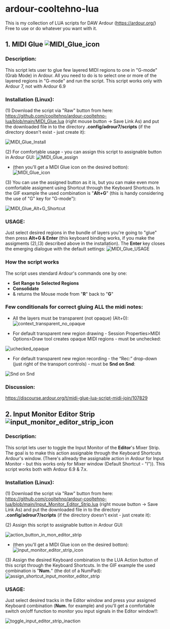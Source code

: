 # ardour-cooltehno-lua

This is my collection of LUA scripts for DAW Ardour (https://ardour.org/) Free to use or do whatever you want with it.

## 1. MIDI Glue ![MIDI_Glue_icon](https://user-images.githubusercontent.com/19673308/200134679-1c25a406-5e14-4531-b490-87e5278b7c46.png)

### Description:

This script lets user to glue few layered MIDI regions to one in "G-mode" (Grab Mode) in Ardour. All you need to do is to select one or more of the layered regions in "G-mode" and run the script. This script works only with Ardour 7, not with Ardour 6.9

### Installation (Linux):

(1)
Download the script via "Raw" button from here: https://github.com/cooltehno/ardour-cooltehno-lua/blob/main/MIDI_Glue.lua (right mouse button -> Save Link As) and put the downloaded file in to the directory <b>.config/adrour7/scripts</b> (if the directory doesn't exist - just create it):

![MIDI_Glue_Install](https://user-images.githubusercontent.com/19673308/200136244-2c0a30b7-a4a3-4703-9ad5-dfa848dbf20b.gif)

(2)
For comfortable usage - you can assign this script to assignable button in Ardour GUI:
![MIDI_Glue_assign](https://user-images.githubusercontent.com/19673308/200134231-12e3e3b9-ddf1-4781-838e-b895dc4fa4be.gif)
- (then you'll get a MIDI Glue icon on the desired botton):     ![MIDI_Glue_icon](https://user-images.githubusercontent.com/19673308/200134378-2cd3bc5f-4af0-4dfb-935e-7da7e118e1f3.png)

(3)
You can use the assigned button as it is, but you can make even more comfortable assigment
using Shortcut through the Keyboard Shortcuts. In the GIF example the used combination is "<b>Alt+G</b>" (this is handy considering the use of "G" key for "G-mode"):

![MIDI_Glue_Alt+G_Shortcut](https://user-images.githubusercontent.com/19673308/200134578-538b8f83-4242-423b-a251-2c2e67cd3a26.gif)

### USAGE:
Just select desired regions in the bundle of layers you're going to "glue" then press <b>Alt+G & Enter</b> (this keyboard binding works, if you make the assigments (2),(3) described above in the installation). The <b>Enter</b> key closes the emerging dialogue with the default settings:
![MIDI_Glue_USAGE](https://user-images.githubusercontent.com/19673308/200234537-094ecdbe-3976-47e3-aa67-9969fb85c9b7.gif)



### How the script works
The script uses stendard Ardour's commands one by one:
- <b>Set Range to Selected Regions</b>
- <b>Consolidate</b>
- & returns the Mouse mode from "<b>R</b>" back to "<b>G</b>"

### Few conditionals for correct gluing ALL the midi notes:
- All the layers must be transparent (not opaque) (Alt+0):
![context_transparent_no_opaque](https://user-images.githubusercontent.com/19673308/200143773-ef990475-7add-4bb1-96e9-aad08bd7715a.png)

- For default transparent new region drawing - Session Properties>MIDI Options>Draw tool creates opaque MIDI regions - must be unchecked:

![uchecked_opaque](https://user-images.githubusercontent.com/19673308/200143842-8d700f89-0244-4074-a129-c85c59badee2.png)

- For default transparent new region recording - the “Rec:” drop-down (just right of the transport controls) - must be <b>Snd on Snd</b>:

![Snd on Snd](https://user-images.githubusercontent.com/19673308/200143888-8e9999bd-bdb9-4254-b652-9402bdf590b0.gif)

### Discussion:
https://discourse.ardour.org/t/midi-glue-lua-script-midi-join/107829


## 2. Input Monitor Editor Strip ![input_monitor_editor_strip_icon](https://user-images.githubusercontent.com/19673308/205136647-2ec68bf1-aabb-48f1-bbde-d1c960c02ab8.png)

### Description:

This script lets user to toggle the Input Monitor of the <b>Editor</b>'s Mixer Strip. The goal is to make this action assignable through the Keyboard Shortcuts Ardour's window. (There's allready the assignable action in Ardour for Input Monitor - but this works only for Mixer window (Default Shortcut - "I")).
This script works both with Ardour 6.9 & 7.x.

### Installation (Linux):

(1)
Download the script via "Raw" button from here: https://github.com/cooltehno/ardour-cooltehno-lua/blob/main/Input_Monitor_Editor_Strip.lua (right mouse button -> Save Link As) and put the downloaded file in to the directory <b>.config/adrour7/scripts</b> (if the directory doesn't exist - just create it):

(2)
Assign this script to assignable button in Ardour GUI:

![action_button_in_mon_editor_strip](https://user-images.githubusercontent.com/19673308/205148014-979e3be3-abe4-4c21-8b66-27ba86613d05.gif)


- (then you'll get a MIDI Glue icon on the desired botton):  ![input_monitor_editor_strip_icon](https://user-images.githubusercontent.com/19673308/205143663-1b268d65-76b2-4713-b85e-ade8158a2e8d.png)


(3)
Assign the desired Keyboard combination to the LUA Action button of this script through the Keyboard Shortcuts. In the GIF example the used combination is "<b>Num.</b>" (the dot of a NumPad):
![assign_shortcut_input_monitor_editor_strip](https://user-images.githubusercontent.com/19673308/205144614-eb4e85f1-fd71-4ada-91a9-603a24a3bb63.gif)

### USAGE:
Just select desired tracks in the Editor window and press your assigned Keyboard combination (<b>Num.</b> for example) and you'll get a comfortable switch on/off function to monitor you input signals in the Editor window!!:

![toggle_input_editor_strip_inaction](https://user-images.githubusercontent.com/19673308/205150894-944b4bc2-ce1f-4680-9a44-17b5f09d8fe7.gif)
